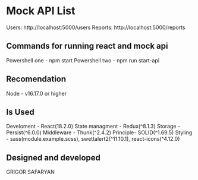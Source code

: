 # Mock API List

Users: http://localhost:5000/users
Reports: http://localhost:5000/reports

## Commands for running react and mock api

Powershell one - npm start
Powershell two - npm run start-api

## Recomendation

Node - v16.17.0 or higher

## Is Used

Develoment - React(18.2.0)
State managment - Redux(^8.1.3)
Storage - Persist(^6.0.0)
Middleware - Thunk(^2.4.2)
Principle- SOLID(^1.69.5)
Styling - sass(module.example.scss), swettalert2(^11.10.1), react-icons(^4.12.0)

## Designed and developed

GRIGOR SAFARYAN
